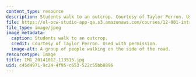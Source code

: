 ```yaml
---
content_type: resource
description: Students walk to an outcrop. Courtesy of Taylor Perron. Used with permission.
file: https://ol-ocw-studio-app-qa.s3.amazonaws.com/courses/12-001-introduction-to-geology-fall-2013/c45d49719c244f95c653522c55bb8896_IMG_20141012_113515.jpg
file_type: image/jpeg
image_metadata:
  caption: Students walk to an outcrop.
  credit: Courtesy of Taylor Perron. Used with permission.
  image-alt: A group of people walking on the side of the road.
resourcetype: Image
title: IMG_20141012_113515.jpg
uid: c45d4971-9c24-4f95-c653-522c55bb8896
---
```

